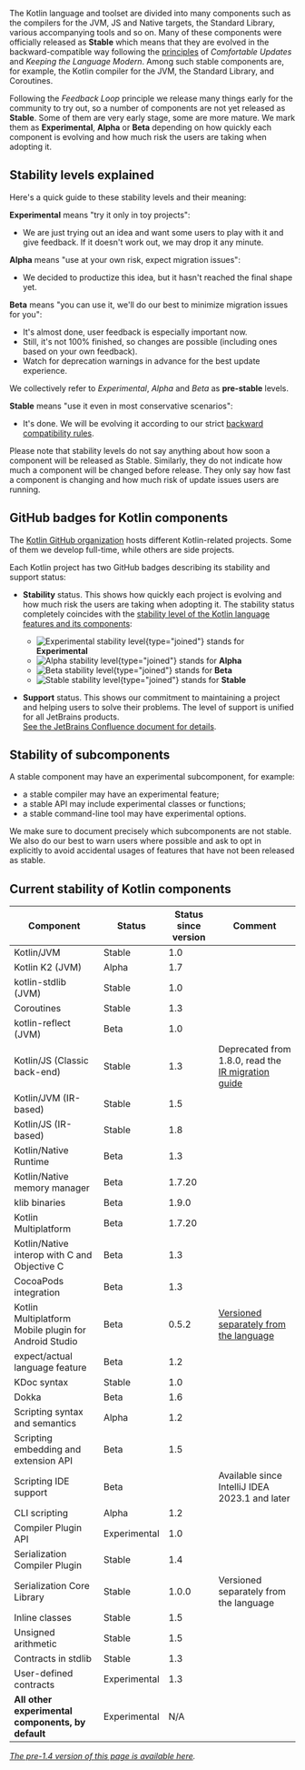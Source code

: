 [//]: # (title: Stability of Kotlin components)

The Kotlin language and toolset are divided into many components such as the compilers for the JVM, JS and Native targets, the Standard Library, various accompanying tools and so on.
Many of these components were officially released as **Stable** which means that they are evolved in the backward-compatible way following the [principles](kotlin-evolution.md) of _Comfortable Updates_ and _Keeping the Language Modern_.
Among such stable components are, for example, the Kotlin compiler for the JVM, the Standard Library, and Coroutines.

Following the _Feedback Loop_ principle we release many things early for the community to try out, so a number of components are not yet released as **Stable**.
Some of them are very early stage, some are more mature. We mark them as **Experimental**, **Alpha** or **Beta** depending on how quickly each component is evolving and how much risk the users are taking when adopting it. 

## Stability levels explained

Here's a quick guide to these stability levels and their meaning:

**Experimental** means "try it only in toy projects":
  * We are just trying out an idea and want some users to play with it and give feedback. If it doesn't work out, we may drop it any minute.

**Alpha** means "use at your own risk, expect migration issues": 
  * We decided to productize this idea, but it hasn't reached the final shape yet.

**Beta** means "you can use it, we'll do our best to minimize migration issues for you": 
  * It's almost done, user feedback is especially important now.
  * Still, it's not 100% finished, so changes are possible (including ones based on your own feedback).
  * Watch for deprecation warnings in advance for the best update experience.

We collectively refer to _Experimental_, _Alpha_ and _Beta_ as **pre-stable** levels.

<a name="stable"></a>
**Stable** means "use it even in most conservative scenarios":
  * It's done. We will be evolving it according to our strict [backward compatibility rules](https://kotlinfoundation.org/language-committee-guidelines/).

Please note that stability levels do not say anything about how soon a component will be released as Stable. Similarly, they do not indicate how much a component will be changed before release. They only say how fast a component is changing and how much risk of update issues users are running.

## GitHub badges for Kotlin components

The [Kotlin GitHub organization](https://github.com/Kotlin) hosts different Kotlin-related projects.
Some of them we develop full-time, while others are side projects.

Each Kotlin project has two GitHub badges describing its stability and support status:

* **Stability** status. This shows how quickly each project is evolving and how much risk the users are taking when adopting it.
  The stability status completely coincides with the [stability level of the Kotlin language features and its components](#stability-levels-explained):
    * ![Experimental stability level](https://kotl.in/badges/experimental.svg){type="joined"} stands for **Experimental**
    * ![Alpha stability level](https://kotl.in/badges/alpha.svg){type="joined"} stands for **Alpha**
    * ![Beta stability level](https://kotl.in/badges/beta.svg){type="joined"} stands for **Beta**
    * ![Stable stability level](https://kotl.in/badges/stable.svg){type="joined"} stands for **Stable**

* **Support** status. This shows our commitment to maintaining a project and helping users to solve their problems.
  The level of support is unified for all JetBrains products.  
  [See the JetBrains Confluence document for details](https://confluence.jetbrains.com/display/ALL/JetBrains+on+GitHub).

## Stability of subcomponents

A stable component may have an experimental subcomponent, for example:
* a stable compiler may have an experimental feature;
* a stable API may include experimental classes or functions;
* a stable command-line tool may have experimental options.

We make sure to document precisely which subcomponents are not stable. We also do our best to warn users where possible and ask to opt in explicitly to avoid accidental usages of features that have not been released as stable.

## Current stability of Kotlin components

| **Component**                                     | **Status**   | **Status since version** | **Comment**                                                                       |
|---------------------------------------------------|--------------|--------------------------|-----------------------------------------------------------------------------------|
| Kotlin/JVM                                        | Stable       | 1.0                      |                                                                                   |
| Kotlin K2 (JVM)                                   | Alpha        | 1.7                      |                                                                                   |
| kotlin-stdlib (JVM)                               | Stable       | 1.0                      |                                                                                   |
| Coroutines                                        | Stable       | 1.3                      |                                                                                   |
| kotlin-reflect (JVM)                              | Beta         | 1.0                      |                                                                                   |
| Kotlin/JS (Classic back-end)                      | Stable       | 1.3                      | Deprecated from 1.8.0, read the [IR migration guide](js-ir-migration.md)          |
| Kotlin/JVM (IR-based)                             | Stable       | 1.5                      |                                                                                   |
| Kotlin/JS (IR-based)                              | Stable       | 1.8                      |                                                                                   |
| Kotlin/Native Runtime                             | Beta         | 1.3                      |                                                                                   |
| Kotlin/Native memory manager                      | Beta         | 1.7.20                   |                                                                                   |
| klib binaries                                     | Beta         | 1.9.0                    |                                                                                   |
| Kotlin Multiplatform                              | Beta         | 1.7.20                   |                                                                                   |
| Kotlin/Native interop with C and Objective C      | Beta         | 1.3                      |                                                                                   |
| CocoaPods integration                             | Beta         | 1.3                      |                                                                                   |
| Kotlin Multiplatform Mobile plugin for Android Studio | Beta         | 0.5.2                    | [Versioned separately from the language](multiplatform-mobile-plugin-releases.md) |
| expect/actual language feature                    | Beta         | 1.2                      |                                                                                   |
| KDoc syntax                                       | Stable       | 1.0                      |                                                                                   |
| Dokka                                             | Beta         | 1.6                      |                                                                                   |
| Scripting syntax and semantics                    | Alpha        | 1.2                      |                                                                                   |
| Scripting embedding and extension API             | Beta         | 1.5                      |                                                                                   |
| Scripting IDE support                             | Beta         |                          | Available since IntelliJ IDEA 2023.1 and later                                    |
| CLI scripting                                     | Alpha        | 1.2                      |                                                                                   |
| Compiler Plugin API                               | Experimental | 1.0                      |                                                                                   |
| Serialization Compiler Plugin                     | Stable       | 1.4                      |                                                                                   |
| Serialization Core Library                        | Stable       | 1.0.0                    | Versioned separately from the language                                            |
| Inline classes                                    | Stable       | 1.5                      |                                                                                   |
| Unsigned arithmetic                               | Stable       | 1.5                      |                                                                                   |
| Contracts in stdlib                               | Stable       | 1.3                      |                                                                                   |
| User-defined contracts                            | Experimental | 1.3                      |                                                                                   |
| **All other experimental components, by default** | Experimental | N/A                      |                                                                                   |

*[The pre-1.4 version of this page is available here](components-stability-pre-1.4.md).*
